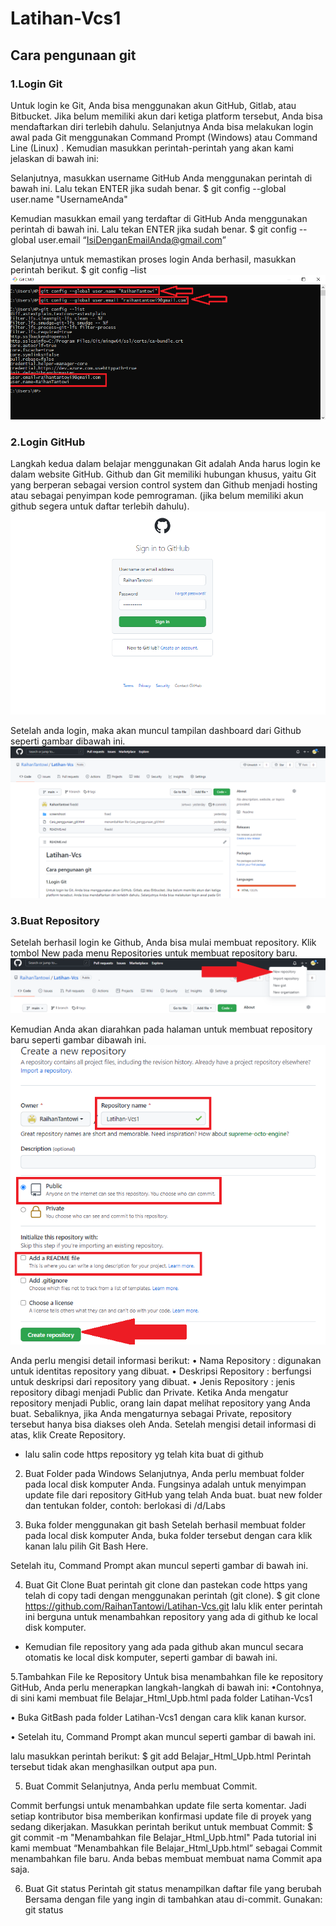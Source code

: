 # Latihan-Vcs1
## Cara pengunaan git

### 1.Login Git
Untuk login ke Git, Anda bisa menggunakan akun GitHub, Gitlab, atau Bitbucket. Jika belum memiliki akun dari ketiga platform tersebut, Anda bisa mendaftarkan diri terlebih dahulu. Selanjutnya Anda bisa melakukan login awal pada Git  menggunakan Command Prompt  (Windows) atau Command Line (Linux) . Kemudian masukkan perintah-perintah yang akan kami jelaskan di bawah ini:

Selanjutnya, masukkan username GitHub Anda menggunakan perintah di bawah ini. Lalu tekan ENTER jika sudah benar.
$ git config --global user.name "UsernameAnda"

Kemudian masukkan email yang terdaftar di GitHub Anda menggunakan perintah di bawah  ini. Lalu tekan ENTER jika sudah benar.
$ git config --global user.email “IsiDenganEmailAnda@gmail.com”

Selanjutnya untuk memastikan proses login Anda berhasil, masukkan perintah berikut.
$ git config –list
![Gambar 1](screenshoot/ss1.png)

 ### 2.Login GitHub
Langkah kedua dalam belajar menggunakan Git adalah Anda harus login ke dalam website GitHub. Github dan Git memiliki hubungan khusus, yaitu Git yang berperan sebagai version control system dan Github menjadi hosting atau sebagai penyimpan kode pemrograman. (jika belum memiliki akun github segera untuk daftar terlebih  dahulu).
![Gambar 2](screenshoot/ss3.png) 

Setelah anda login, maka akan muncul tampilan dashboard dari Github seperti gambar dibawah ini. 
![Gambar 3](screenshoot/ss2.png)

### 3.Buat Repository
Setelah berhasil login ke Github, Anda bisa mulai membuat repository. Klik tombol New pada menu Repositories untuk membuat repository baru. 
![Gambar 4](screenshoot/ss4.png)

Kemudian Anda akan diarahkan pada halaman untuk membuat repository baru seperti gambar dibawah ini.
![Gambar 5](screenshoot/ss5.png)

Anda perlu mengisi detail informasi berikut:
• Nama Repository      : digunakan untuk identitas repository yang dibuat.
• Deskripsi Repository : berfungsi untuk deskripsi dari repository yang dibuat.
• Jenis Repository     : jenis repository  dibagi menjadi Public dan Private. Ketika Anda mengatur repository menjadi Public, orang lain dapat melihat repository yang Anda buat. Sebaliknya, jika Anda mengaturnya sebagai Private, repository tersebut hanya bisa diakses oleh Anda. Setelah mengisi detail informasi di atas, klik Create Repository.
- lalu salin code https repository yg telah kita buat di github  
 

2.	Buat Folder pada Windows
Selanjutnya, Anda perlu membuat folder pada local disk komputer Anda. Fungsinya adalah untuk menyimpan update file dari repository GitHub yang telah Anda buat.
buat new folder dan tentukan folder, contoh: berlokasi di /d/Labs

 

3.	Buka folder menggunakan git bash
Setelah berhasil membuat folder pada local disk komputer Anda,  buka folder tersebut dengan cara klik kanan lalu pilih Git Bash Here.
 









Setelah itu, Command Prompt akan muncul seperti gambar di bawah ini. 
 


4.	Buat Git Clone
Buat perintah git clone dan pastekan code https yang telah di copy tadi dengan menggunakan perintah  (git clone). 
$ git clone https://github.com/RaihanTantowi/Latihan-Vcs.git lalu klik enter
perintah ini berguna untuk menambahkan repository yang ada di github ke local disk komputer.
 




- Kemudian file repository yang ada pada github akan muncul secara otomatis ke local disk komputer, seperti gambar di bawah ini. 
 



5.Tambahkan File ke Repository
Untuk bisa menambahkan file ke repository GitHub, Anda perlu menerapkan langkah-langkah di bawah ini:
•Contohnya, di sini kami membuat file Belajar_Html_Upb.html pada folder Latihan-Vcs1
 

• Buka GitBash pada folder Latihan-Vcs1 dengan cara klik kanan kursor.
 













• Setelah itu, Command Prompt akan muncul seperti gambar di bawah ini.
 
lalu masukkan perintah berikut:
$ git add Belajar_Html_Upb.html 
Perintah tersebut tidak akan menghasilkan output apa pun.

5.	Buat Commit 
Selanjutnya, Anda perlu membuat Commit.
 
Commit berfungsi untuk menambahkan update file serta komentar. Jadi setiap kontributor bisa memberikan konfirmasi update file di proyek yang sedang dikerjakan. Masukkan perintah berikut untuk membuat Commit:
$ git commit -m "Menambahkan file Belajar_Html_Upb.html"
Pada tutorial ini kami membuat “Menambahkan file Belajar_Html_Upb.html” sebagai Commit menambahkan file baru. Anda bebas membuat membuat nama Commit apa saja.

6.	Buat Git status 
Perintah git status menampilkan daftar file yang berubah Bersama dengan file yang ingin di tambahkan atau di-commit. Gunakan: git status